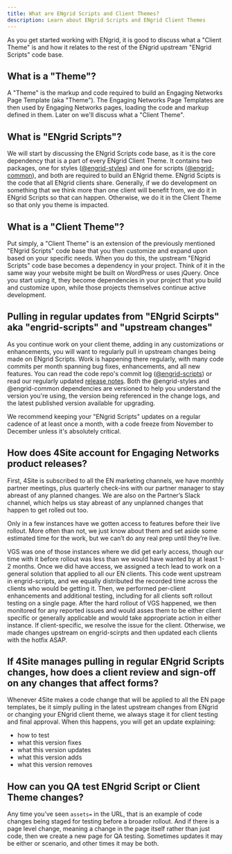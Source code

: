 ```yaml
---
title: What are ENgrid Scripts and Client Themes?
description: Learn about ENgrid Scripts and ENgrid Client Themes
---
```


As you get started working with ENgrid, it is good to discuss what a "Client Theme" is and how it relates to the rest of the ENgrid upstream "ENgrid Scripts" code base.

## What is a "Theme"?

A "Theme" is the markup and code required to build an Engaging Networks Page Template (aka "Theme"). The Engaging Networks Page Templates are then used by Engaging Networks pages, loading the code and markup defined in them. Later on we'll discuss what a "Client Theme".

## What is "ENgrid Scripts"?

We will start by discussing the ENgrid Scripts code base, as it is the core dependency that is a part of every ENgrid Client Theme. It contains two packages, one for styles ([@engrid-styles](https://www.npmjs.com/package/@4site/engrid-styles)) and one for scripts ([@engrid-common](https://www.npmjs.com/package/@4site/engrid-common)), and both are required to build an ENgrid theme. ENgrid Scipts is the code that all ENgrid clients share. Generally, if we do development on something that we think more than one client will benefit from, we do it in ENgrid Scripts so that can happen. Otherwise, we do it in the Client Theme so that only you theme is impacted.

## What is a "Client Theme"?

Put simply, a "Client Theme" is an extension of the previously mentioned "ENgrid Scripts" code base that you then customize and expand upon based on your specific needs. When you do this, the upstream "ENgrid Scripts" code base becomes a dependency in your project. Think of it in the same way your website might be built on WordPress or uses jQuery. Once you start using it, they become dependencies in your project that you build and customize upon, while those projects themselves continue active development.

## Pulling in regular updates from "ENgrid Scirpts" aka "engrid-scripts" and "upstream changes"

As you continue work on your client theme, adding in any customizations or enhancements, you will want to regularly pull in upstream changes being made on ENgrid Scripts. Work is happening there regularly, with many code commits per month spanning bug fixes, enhancements, and all new features. You can read the code repo's commit log ([@engrid-scripts](https://github.com/4site-interactive-studios/engrid-scripts/commits/main/)) or read our regularly updated [release notes](https://www.4sitestudios.com/engrid-release-notes/). Both the @engrid-styles and @engrid-common dependencies are versioned to help you understand the version you're using, the version being referenced in the change logs, and the latest published version available for upgrading.

We recommend keeping your "ENgrid Scripts" updates on a regular cadence of at least once a month, with a code freeze from November to December unless it's absolutely critical.

## How does 4Site account for Engaging Networks product releases?

First, 4Site is subscribed to all the EN marketing channels, we have monthly partner meetings, plus quarterly check-ins with our partner manager to stay abreast of any planned changes. We are also on the Partner’s Slack channel, which helps us stay abreast of any unplanned changes that happen to get rolled out too.

Only in a few instances have we gotten access to features before their live rollout. More often than not, we just know about them and set aside some estimated time for the work, but we can’t do any real prep until they’re live.

VGS was one of those instances where we did get early access, though our time with it before rollout was less than we would have wanted by at least 1-2 months. Once we did have access, we assigned a tech lead to work on a general solution that applied to all our EN clients. This code went upstream in engrid-scripts, and we equally distributed the recorded time across the clients who would be getting it. Then, we performed per-client enhancements and additional testing, including for all clients soft rollout testing on a single page. After the hard rollout of VGS happened, we then monitored for any reported issues and would asses them to be either client specific or generally applicable and would take appropriate action in either instance. If client-specific, we resolve the issue for the client. Otherwise, we made changes upstream on engrid-scirpts and then updated each clients with the hotfix ASAP.

## If 4Site manages pulling in regular ENgrid Scripts changes, how does a client review and sign-off on any changes that affect forms?

Whenever 4Site makes a code change that will be applied to all the EN page templates, be it simply pulling in the latest upstream changes from ENgrid or changing your ENgrid client theme, we always stage it for client testing and final approval. When this happens, you will get an update explaining:

- how to test
- what this version fixes
- what this version updates
- what this version adds
- what this version removes

## How can you QA test ENgrid Script or Client Theme changes?

Any time you’ve seen `assets=` in the URL, that is an example of code changes being staged for testing before a broader rollout. And if there is a page level change, meaning a change in the page itself rather than just code, then we create a new page for QA testing. Sometimes updates it may be either or scenario, and other times it may be both.
